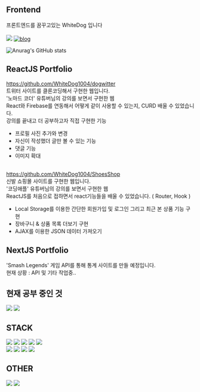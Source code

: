 ## Frontend

프론트엔드를 꿈꾸고있는 WhiteDog 입니다 </br></br>
<img src="https://img.shields.io/badge/whitedog.lee1004@gmail.com-EA4335?style=flat-square&logo=gmail&logoColor=white"/>
[![blog](https://img.shields.io/badge/Blog-03C75A?style=flat-square&logo=blogger&logoColor=white)](https://blog.naver.com/baek_dog)

![Anurag's GitHub stats](https://github-readme-stats.vercel.app/api?username=WhiteDog1004&show_icons=true&theme=radical)

## ReactJS Portfolio
https://github.com/WhiteDog1004/dogwitter </br>
트위터 사이트를 클론코딩해서 구현한 웹입니다.</br>
'노마드 코더' 유튜버님의 강의를 보면서 구현한 웹</br>
React와 Firebase를 연동해서 어떻게 같이 사용할 수 있는지, CURD 배울 수 있었습니다.</br>
강의를 끝내고 더 공부하고자 직접 구현한 기능</br>
- 프로필 사진 추가와 변경</br>
- 자신이 작성했더 글만 볼 수 있는 기능</br>
- 댓글 기능</br>
- 이미지 확대</br></br>

https://github.com/WhiteDog1004/ShoesShop </br>
신발 쇼핑몰 사이트를 구현한 웹입니다.</br>
'코딩애플' 유튜버님의 강의를 보면서 구현한 웹</br>
ReactJS를 처음으로 접하면서 react기능들을 배울 수 있었습니다. ( Router, Hook )
- Local Storage를 이용한 간단한 회원가입 및 로그인 그리고 최근 본 상품 기능 구현</br>
- 장바구니 & 상품 목록 더보기 구현</br>
- AJAX를 이용한 JSON 데이터 가져오기</br>

## NextJS Portfolio
'Smash Legends' 게임 API를 통해 통계 사이트를 만들 예정입니다. </br>
현재 상황 : API 및 기타 작업중‥ </br>

## 현재 공부 중인 것
<img src="https://img.shields.io/badge/NextJs-000000?style=flat-square&logo=Next.js&logoColor=white"/> <img src="https://img.shields.io/badge/TypeScript-3178C6?style=flat-square&logo=TypeScript&logoColor=white"/> 

## STACK

<img src="https://img.shields.io/badge/HTML5-E34F26?style=flat-square&logo=html5&logoColor=white"/> <img src="https://img.shields.io/badge/CSS-1572B6?style=flat-square&logo=css3&logoColor=white"/> 
<img src="https://img.shields.io/badge/Javascript-F7DF1E?style=flat-square&logo=javascript&logoColor=white"/> <img src="https://img.shields.io/badge/Jquery-0769AD?style=flat-square&logo=jquery&logoColor=white"/>
<img src="https://img.shields.io/badge/React-informational?style=flat-square&logo=react&logoColor=#F7DF1E"/> </br>
<img src="https://img.shields.io/badge/Firebase-informational?style=flat-square&logo=firebase&logoColor=yellow"/> <img src="https://img.shields.io/badge/Github-181717?style=flat-square&logo=github&logoColor=white"/> <img src="https://img.shields.io/badge/Bootstrap-7952B3?style=flat-square&logo=bootstrap&logoColor=white"/> <img src="https://img.shields.io/badge/Node.js-339933?style=flat-square&logo=node.js&logoColor=white"/>

## OTHER

<img src="https://img.shields.io/badge/Photoshop-31A8FF?style=flat-square&logo=adobephotoshop&logoColor=white"/> <img src="https://img.shields.io/badge/Illustrator-FF9A00?style=flat-square&logo=adobeillustrator&logoColor=white"/>
